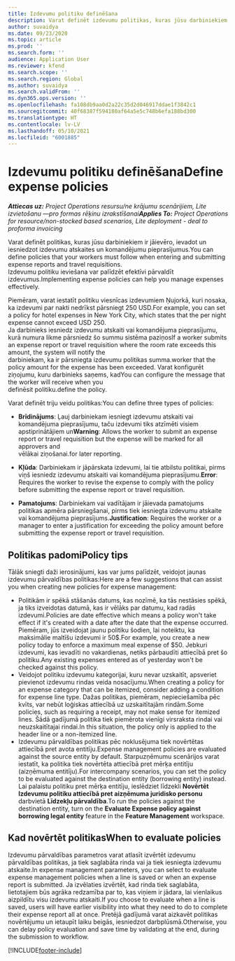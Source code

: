 ```yaml
---
title: Izdevumu politiku definēšana
description: Varat definēt izdevumu politikas, kuras jūsu darbiniekiem ir jāievēro, ievadot un iesniedzot izdevumu atskaites un komandējumu pieprasījumus.
author: suvaidya
ms.date: 09/23/2020
ms.topic: article
ms.prod: ''
ms.search.form: ''
audience: Application User
ms.reviewer: kfend
ms.search.scope: ''
ms.search.region: Global
ms.author: suvaidya
ms.search.validFrom: ''
ms.dyn365.ops.version: ''
ms.openlocfilehash: fa108db9aa0d2a22c35d2d046917ddae1f3842c1
ms.sourcegitcommit: 40f68387f594180af64a5e5c748b6efa188bd300
ms.translationtype: HT
ms.contentlocale: lv-LV
ms.lasthandoff: 05/10/2021
ms.locfileid: "6001885"
---
```

# <a name="define-expense-policies"></a><span data-ttu-id="f3709-103">Izdevumu politiku definēšana</span><span class="sxs-lookup"><span data-stu-id="f3709-103">Define expense policies</span></span>

<span data-ttu-id="f3709-104">_**Attiecas uz:** Project Operations resursu/ne krājumu scenārijiem, Lite izvietošanu —pro formas rēķinu izrakstīšanai_</span><span class="sxs-lookup"><span data-stu-id="f3709-104">_**Applies To:** Project Operations for resource/non-stocked based scenarios, Lite deployment - deal to proforma invoicing_</span></span>

<span data-ttu-id="f3709-105">Varat definēt politikas, kuras jūsu darbiniekiem ir jāievēro, ievadot un iesniedzot izdevumu atskaites un komandējumu pieprasījumus.</span><span class="sxs-lookup"><span data-stu-id="f3709-105">You can define policies that your workers must follow when entering and submitting expense reports and travel requisitions.</span></span>         
<span data-ttu-id="f3709-106">Izdevumu politiku ieviešana var palīdzēt efektīvi pārvaldīt izdevumus.</span><span class="sxs-lookup"><span data-stu-id="f3709-106">Implementing expense policies can help you manage expenses effectively.</span></span>         

<span data-ttu-id="f3709-107">Piemēram, varat iestatīt politiku viesnīcas izdevumiem Ņujorkā, kuri nosaka, ka izdevumi par nakti nedrīkst pārsniegt 250 USD.</span><span class="sxs-lookup"><span data-stu-id="f3709-107">For example, you can set a policy for hotel expenses in New York City, which states that the per night expense cannot exceed USD 250.</span></span>       
<span data-ttu-id="f3709-108">Ja darbinieks iesniedz izdevumu atskaiti vai komandējuma pieprasījumu, kurā numura likme pārsniedz šo summu sistēma paziņos</span><span class="sxs-lookup"><span data-stu-id="f3709-108">If a worker submits an expense report or travel requisition where the room rate exceeds this amount, the system will notify the</span></span>         
<span data-ttu-id="f3709-109">darbiniekam, ka ir pārsniegta izdevumu politikas summa.</span><span class="sxs-lookup"><span data-stu-id="f3709-109">worker that the policy amount for the expense has been exceeded.</span></span> <span data-ttu-id="f3709-110">Varat konfigurēt ziņojumu, kuru darbinieks saņems, kad</span><span class="sxs-lookup"><span data-stu-id="f3709-110">You can configure the message that the worker will receive when you</span></span>        
<span data-ttu-id="f3709-111">definēsit politiku.</span><span class="sxs-lookup"><span data-stu-id="f3709-111">define the policy.</span></span>      
        
<span data-ttu-id="f3709-112">Varat definēt triju veidu politikas:</span><span class="sxs-lookup"><span data-stu-id="f3709-112">You can define three types of policies:</span></span>         
        
- <span data-ttu-id="f3709-113">**Brīdinājums**: Ļauj darbiniekam iesniegt izdevumu atskaiti vai komandējuma pieprasījumu, taču izdevumi tiks atzīmēti visiem apstiprinātājiem un</span><span class="sxs-lookup"><span data-stu-id="f3709-113">**Warning**: Allows the worker to submit an expense report or travel requisition but the expense will be marked for all approvers and</span></span>         
  <span data-ttu-id="f3709-114">vēlākai ziņošanai.</span><span class="sxs-lookup"><span data-stu-id="f3709-114">for later reporting.</span></span>        

- <span data-ttu-id="f3709-115">**Kļūda**: Darbiniekam ir jāpārskata izdevumi, lai tie atbilstu politikai, pirms viņš iesniedz izdevumu atskaiti vai komandējuma pieprasījumu.</span><span class="sxs-lookup"><span data-stu-id="f3709-115">**Error**: Requires the worker to revise the expense to comply with the policy before submitting the expense report or travel requisition.</span></span>        
 
 - <span data-ttu-id="f3709-116">**Pamatojums**: Darbiniekam vai vadītājam ir jāievada pamatojums politikas apmēra pārsniegšanai, pirms tiek iesniegta izdevumu atskaite vai komandējuma pieprasījums.</span><span class="sxs-lookup"><span data-stu-id="f3709-116">**Justification**: Requires the worker or a manager to enter a justification for exceeding the policy amount before submitting the expense report or travel requisition.</span></span>        

## <a name="policy-tips"></a><span data-ttu-id="f3709-117">Politikas padomi</span><span class="sxs-lookup"><span data-stu-id="f3709-117">Policy tips</span></span>
<span data-ttu-id="f3709-118">Tālāk sniegti daži ierosinājumi, kas var jums palīdzēt, veidojot jaunas izdevumu pārvaldības politikas:</span><span class="sxs-lookup"><span data-stu-id="f3709-118">Here are a few suggestions that can assist you when creating new policies for expense management:</span></span> 

- <span data-ttu-id="f3709-119">Politikām ir spēkā stāšanās datums, kas nozīmē, ka tās nestāsies spēkā, ja tiks izveidotas datumā, kas ir vēlāks par datumu, kad radās izdevumi.</span><span class="sxs-lookup"><span data-stu-id="f3709-119">Policies are date effective which means a policy won't take effect if it's created with a date after the date that the expense occurred.</span></span> <span data-ttu-id="f3709-120">Piemēram, jūs izveidojat jaunu politiku šodien, lai noteiktu, ka maksimālie maltīšu izdevumi ir 50$.</span><span class="sxs-lookup"><span data-stu-id="f3709-120">For example, you create a new policy today to enforce a maximum meal expense of $50.</span></span> <span data-ttu-id="f3709-121">Jebkuri izdevumi, kas ievadīti no vakardienas, netiks pārbaudīti attiecībā pret šo politiku.</span><span class="sxs-lookup"><span data-stu-id="f3709-121">Any existing expenses entered as of yesterday won't be checked against this policy.</span></span>
- <span data-ttu-id="f3709-122">Veidojot politiku izdevumu kategorijai, kuru nevar uzskaitīt, apsveriet pievienot izdevumu rindas veida nosacījumu.</span><span class="sxs-lookup"><span data-stu-id="f3709-122">When creating a policy for an expense category that can be itemized, consider adding a condition for expense line type.</span></span> <span data-ttu-id="f3709-123">Dažas politikas, piemēram, nepieciešamība pēc kvīts, var nebūt loģiskas attiecībā uz uzskaitītajām rindām.</span><span class="sxs-lookup"><span data-stu-id="f3709-123">Some policies, such as requiring a receipt, may not make sense for itemized lines.</span></span> <span data-ttu-id="f3709-124">Šādā gadījumā politika tiek piemērota vienīgi virsraksta rindai vai neuzskaitītajai rindai.</span><span class="sxs-lookup"><span data-stu-id="f3709-124">In this situation, the policy only is applied to the header line or a non-itemized line.</span></span> 
- <span data-ttu-id="f3709-125">Izdevumu pārvaldības politikas pēc noklusējuma tiek novērtētas attiecībā pret avota entitīju.</span><span class="sxs-lookup"><span data-stu-id="f3709-125">Expense management policies are evaluated against the source entity by default.</span></span> <span data-ttu-id="f3709-126">Starpuzņēmumu scenārijos varat iestatīt, ka politika tiek novērtēta attiecībā pret mērķa entitīju (aizņēmuma entitīju).</span><span class="sxs-lookup"><span data-stu-id="f3709-126">For intercompany scenarios, you can set the policy to be evaluated against the destination entity (borrowing entity) instead.</span></span> <span data-ttu-id="f3709-127">Lai palaistu politiku pret mērķa entitīju, ieslēdziet līdzekli **Novērtēt Izdevumu politiku attiecībā pret aizņēmuma juridisko personu** darbvietā **Līdzekļu pārvaldība**.</span><span class="sxs-lookup"><span data-stu-id="f3709-127">To run the policies against the destination entity, turn on the **Evaluate Expense policy against borrowing legal entity** feature in the **Feature Management** workspace.</span></span>

## <a name="when-to-evaluate-policies"></a><span data-ttu-id="f3709-128">Kad novērtēt politikas</span><span class="sxs-lookup"><span data-stu-id="f3709-128">When to evaluate policies</span></span>

<span data-ttu-id="f3709-129">Izdevumu pārvaldības parametros varat atlasīt izvērtēt izdevumu pārvaldības politikas, ja tiek saglabāta rinda vai ja tiek iesniegta izdevumu atskaite.</span><span class="sxs-lookup"><span data-stu-id="f3709-129">In expense management parameters, you can select to evaluate expense management policies when a line is saved or when an expense report is submitted.</span></span> <span data-ttu-id="f3709-130">Ja izvēlaties izvērtēt, kad rinda tiek saglabāta, lietotajiem būs agrāka redzamība par to, kas viņiem ir jādara, lai vienlaikus aizpildītu visu izdevumu atskaiti.</span><span class="sxs-lookup"><span data-stu-id="f3709-130">If you choose to evaluate when a line is saved, users will have earlier visibility into what they need to do to complete their expense report all at once.</span></span> <span data-ttu-id="f3709-131">Pretējā gadījumā varat aizkavēt politikas novērtējumu un ietaupīt laiku beigās, iesniedzot darbplūsmā.</span><span class="sxs-lookup"><span data-stu-id="f3709-131">Otherwise, you can delay policy evaluation and save time by validating at the end, during the submission to workflow.</span></span>


[!INCLUDE[footer-include](../includes/footer-banner.md)]